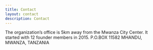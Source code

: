 ```yaml
---
title: Contact
layout: contact
description: Contact
---
```


The organization’s office is 5km away from the Mwanza City Center. It started with 12 founder members in 2015. 
P.O.BOX 11582 MHANDU, MWANZA, TANZANIA
